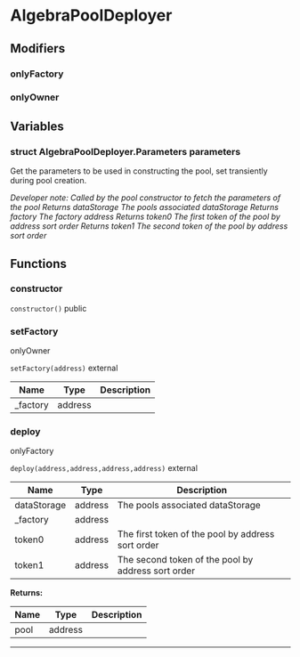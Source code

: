 

# AlgebraPoolDeployer

## Modifiers
### onlyFactory









### onlyOwner











## Variables
### struct AlgebraPoolDeployer.Parameters parameters 

Get the parameters to be used in constructing the pool, set transiently during pool creation.

*Developer note: Called by the pool constructor to fetch the parameters of the pool
Returns dataStorage The pools associated dataStorage
Returns factory The factory address
Returns token0 The first token of the pool by address sort order
Returns token1 The second token of the pool by address sort order*

## Functions
### constructor


`constructor()`  public







### setFactory

onlyOwner

`setFactory(address)`  external





| Name | Type | Description |
| ---- | ---- | ----------- |
| _factory | address |  |


### deploy

onlyFactory

`deploy(address,address,address,address)`  external





| Name | Type | Description |
| ---- | ---- | ----------- |
| dataStorage | address | The pools associated dataStorage |
| _factory | address |  |
| token0 | address | The first token of the pool by address sort order |
| token1 | address | The second token of the pool by address sort order |

**Returns:**

| Name | Type | Description |
| ---- | ---- | ----------- |
| pool | address |  |



---



